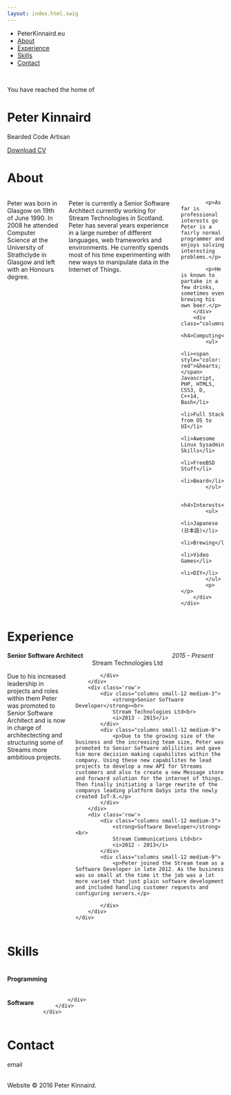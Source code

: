 ```yaml
---
layout: index.html.swig
---
```


<div class="top-bar">
  <div class="top-bar-left">
    <ul class="dropdown menu" data-dropdown-menu>
      <li class="zen-white menu-text">PeterKinnaird.eu</li>
      <li><a href="#about">About</a></li>
      <!--<li><a href="#blog">Blog</a></li> -->
      <li><a href="#about">Experience</a></li>
      <li><a href="#skills">Skills</a></li>
      <li><a href="#contact">Contact</a></li>
    </ul>
  </div>
</div>

<div class="introbox">
	&nbsp;
    <div class="introbox-inner">
    	<p class='no-vertical-margins'>You have reached the home of</p>
        <h1>Peter Kinnaird</h1>
        <p>Bearded Code Artisan</p>
        <a href="public/cv_peter_kinnaird.pdf" class="button button-bordered">Download CV</a>
    </div>
</div>


<div id='about' class='section zen-white-background'>
	<div class='row'>
		<div class="columns small-12">
			<h1 class='section-header-title'>About</h1>
		</div>
	</div>
	<div class='row min-vport-height'>
		<div class="columns small-12 medium-8">
			<p>Peter was born in Glasgow on 19th of June 1990. In 2008 he attended Computer Science at the University of Strathclyde in Glasgow and left with an Honours degree.</p>
			<p>Peter is currently a Senior Software Architect currently working for Stream Technologies in Scotland. Peter has several years experience in a large number of different languages, web frameworks and environments. He currently spends most of his time experimenting with new ways to manipulate data in the Internet of Things.</p>

			<p>As far is professional interests go Peter is a fairly normal programmer and enjoys solving interesting problems.</p>

			<p>He is known to partake in a few drinks, sometimes even brewing his own beer.</p>
		</div>
		<div class="columns">
			<h4>Computing</h4>
			<ul>
				<li><span style="color: red">&hearts;</span> Javascript, PHP, HTML5, CSS3, D, C++14, Bash</li>
				<li>Full Stack from OS to UI</li>
				<li>Awesome Linux Sysadmin Skills</li>
				<li>FreeBSD Stuff</li>
				<li>Beard</li>
			</ul>

			<h4>Interests</h4>
			<ul>
				<li>Japanese (日本語)</li>
				<li>Brewing</li>
				<li>Video Games</li>
				<li>DIY</li>
			</ul>
			<p></p>
		</div>
	</div>
</div>

<div id='experience' class='section'>
	<div class='row'>
		<div class="columns small-12">
			<h1 class='section-header-title'>Experience</h1>
		</div>
	</div>
	<div class='min-vport-height'>
		<div class='row'>
			<div class="columns small-12 medium-3">
				<strong>Senior Software Architect</strong><br>
				Stream Technologies Ltd<br>
				<i>2015 - Present</i>
			</div>
			<div class="columns small-12 medium-9">
				<p>Due to his increased leadership in projects and roles within them Peter was promoted to Senior Software Architect and is now in charge of architectecting and structuring some of Streams more ambitious projects.</p>
				
			</div>
		</div>
		<div class='row'>
			<div class="columns small-12 medium-3">
				<strong>Senior Software Developer</strong><br>
				Stream Technologies Ltd<br>
				<i>2013 - 2015</i>
			</div>
			<div class="columns small-12 medium-9">
				<p>Due to the growing size of the business and the increasing team size, Peter was promoted to Senior Software ablilities and gave him more decision making capabilites within the company. Using these new capabilites he lead projects to develop a new API for Streams customers and also to create a new Message store and forward solution for the internet of things. Then finally initiating a large rewrite of the companys leading platform OaSys into the newly created IoT-X.</p>	
			</div>
		</div>
		<div class='row'>
			<div class="columns small-12 medium-3">
				<strong>Software Developer</strong><br>
				Stream Communications Ltd<br>
				<i>2012 - 2013</i>
			</div>
			<div class="columns small-12 medium-9">
				<p>Peter joined the Stream team as a Software Developer in late 2012. As the business was so small at the time it the job was a lot more varied that just plain software development and included handling customer requests and configuring servers.</p>
				
			</div>
		</div>
	</div>
</div>

<div id='skills' class='section zen-white-background'>
	<div class='row'>
		<div class="columns small-12">
			<h1 class='section-header-title'>Skills</h1>
		</div>
	</div>
	<div class='min-vport-height'>
		<div class='row'>
			<div class="columns small-12 medium-6">
				<h4>Programming</h4>
			</div>
			<div class="columns small-12 medium-6">
				<h4>Software</h4>
				
			</div>
		</div>
	</div>
</div>


<div id='contact' class='section'>
	<div class='row'>
		<div class="columns small-12">
			<h1 class='section-header-title'>Contact</h1>
		</div>
	</div>
	<div class='row min-vport-height'>
		<div class="columns small-12 medium-8">
		    <script>
		    	//Function to hide email address from dumb spiders
		    	function mg(){
		    		window.href='mailto:'+([112, 101, 116, 101, 114, 64, 112, 101, 116, 101, 114, 107, 105, 110, 110, 97, 105, 114, 100, 46, 101, 117].reduce(function(lastval, item){return lastval+String.fromCharCode(item)}, ''));
		    	}
		    </script>
			<a onclick="mg()">email</a>
		</div>
	</div>
</div>
<div class="footer">
&nbsp;
<div class='row'>
	<div class="columns small-12">
		<p>Website &copy; 2016 Peter Kinnaird.</p>
	</div>
</div>
</div>


